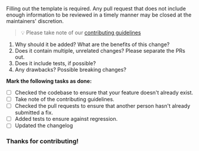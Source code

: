 Filling out the template is required. Any pull request that does not include enough information to be reviewed in a timely manner may be closed at the maintainers' discretion.


> 💡 Please take note of our [contributing guidelines](https://github.com/adinaria/.github/blob/master/CONTRIBUTING.md)

1. Why should it be added? What are the benefits of this change?
2. Does it contain multiple, unrelated changes? Please separate the PRs out.
3. Does it include tests, if possible?
4. Any drawbacks? Possible breaking changes?

**Mark the following tasks as done:**
- [ ] Checked the codebase to ensure that your feature doesn't already exist.
- [ ] Take note of the contributing guidelines.
- [ ] Checked the pull requests to ensure that another person hasn't already submitted a fix.
- [ ] Added tests to ensure against regression.
- [ ] Updated the changelog

### Thanks for contributing!
